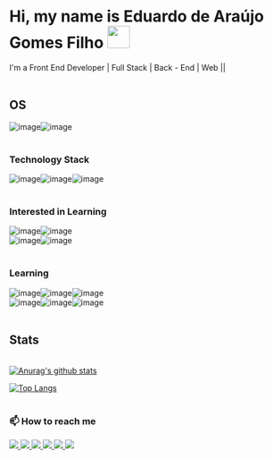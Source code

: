 # Hi, my name is Eduardo de Araújo Gomes Filho <img src="https://media.giphy.com/media/hvRJCLFzcasrR4ia7z/giphy.gif" width="40px">

I'm a Front End Developer | Full Stack  | Back - End | Web ||
<br><br>

## OS
![image](https://img.shields.io/badge/Ubuntu-E95420?style=for-the-badge&logo=ubuntu&logoColor=white)![image](https://img.shields.io/badge/Windows-0078D6?style=for-the-badge&logo=windows&logoColor=white)
<br><br>


### Technology Stack
![image](https://img.shields.io/badge/HTML5-E34F26?style=for-the-badge&logo=html5&logoColor=white)![image](https://img.shields.io/badge/CSS3-1572B6?style=for-the-badge&logo=css3&logoColor=white)![image](https://img.shields.io/badge/JavaScript-323330?style=for-the-badge&logo=javascript&logoColor=F7DF1E)
<br><br>
### Interested in Learning
![image](https://img.shields.io/badge/Node.js-43853D?style=for-the-badge&logo=node.js&logoColor=white)![image](https://img.shields.io/badge/MySQL-00000F?style=for-the-badge&logo=mysql&logoColor=white)
<br>![image](https://img.shields.io/badge/MongoDB-4EA94B?style=for-the-badge&logo=mongodb&logoColor=white)![image](https://img.shields.io/badge/Bootstrap-563D7C?style=for-the-badge&logo=bootstrap&logoColor=white)
<br><br>

### Learning 
![image](https://img.shields.io/badge/Markdown-000000?style=for-the-badge&logo=markdown&logoColor=white)![image](https://img.shields.io/badge/TypeScript-007ACC?style=for-the-badge&logo=typescript&logoColor=white)![image](https://img.shields.io/badge/React_Native-20232A?style=for-the-badge&logo=react&logoColor=61DAFB)
<br>![image](https://img.shields.io/badge/Shell_Script-121011?style=for-the-badge&logo=gnu-bash&logoColor=white)![image](https://img.shields.io/badge/React-20232A?style=for-the-badge&logo=react&logoColor=61DAFB)![image](https://img.shields.io/badge/Java-ED8B00?style=for-the-badge&logo=java&logoColor=white)
<br><br>
## Stats

<br/>[![Anurag's github stats](https://github-readme-stats.vercel.app/api?username=eduardoaraujogomes&count_private=true&count_private=true&theme=tokyonight)](https://github.com/anuraghazra/github-readme-stats)

[![Top Langs](https://github-readme-stats.vercel.app/api/top-langs/?username=eduardoaraujogomes&layout=compact&theme=tokyonight)](https://github.com/anuraghazra/github-readme-stats)
<br><br>
  
### 📫 How to reach me
<p>
<a href="https://www.facebook.com/eduardo.araujo.942" target="_blank">
    <img src="https://img.shields.io/badge/Facebook-1877F2?style=for-the-badge&logo=facebook&logoColor=white" />
</a>
<a href="https://www.instagram.com/eduaraujofilho/?hl=pt-br" target="_blank">
    <img src="https://img.shields.io/badge/Instagram-E4405F?style=for-the-badge&logo=instagram&logoColor=white" />
</a>  
<a href="https://www.linkedin.com/in/eduaraujofilho" target="_blank">
    <img src="https://img.shields.io/badge/LinkedIn-0077B5?style=for-the-badge&logo=linkedin&logoColor=white" />
</a> 
</a>  
<a href="https://wa.me/5581992268050" target="_blank">
    <img src="https://img.shields.io/badge/WhatsApp-25D366?style=for-the-badge&logo=whatsapp&logoColor=white" />
</a>  
</a>  
<a href="https://t.me/EduardoAraujoGF" target="_blank">
    <img src="https://img.shields.io/badge/Telegram-2CA5E0?style=for-the-badge&logo=telegram&logoColor=white" />
</a>
<a href="mailto:eduardoaraujogf@gmail.com" target="_blank">
    <img src="https://img.shields.io/badge/Gmail-D14836?style=for-the-badge&logo=gmail&logoColor=white" />
</a>
<p>
